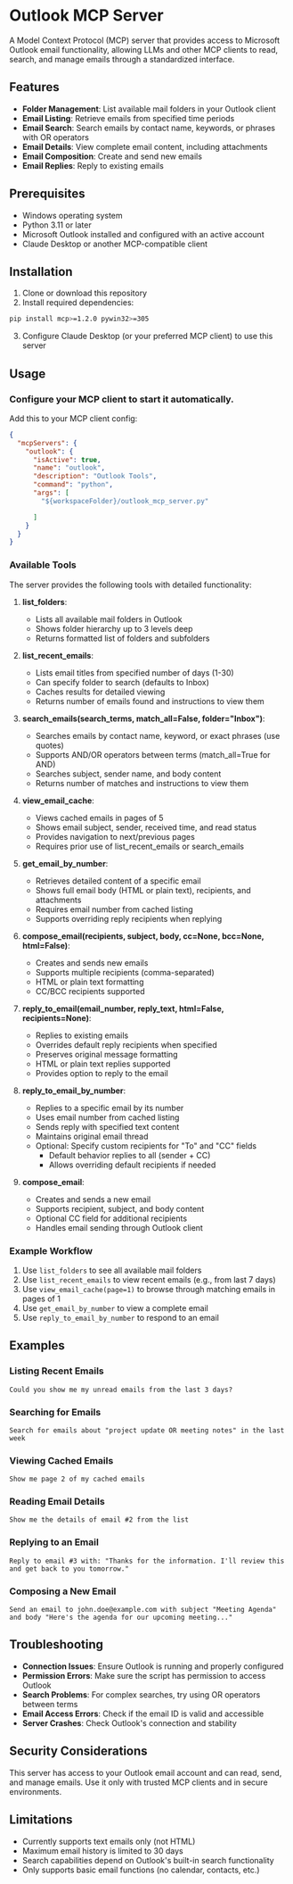 # Outlook MCP Server

A Model Context Protocol (MCP) server that provides access to Microsoft Outlook email functionality, allowing LLMs and other MCP clients to read, search, and manage emails through a standardized interface.

## Features

- **Folder Management**: List available mail folders in your Outlook client
- **Email Listing**: Retrieve emails from specified time periods
- **Email Search**: Search emails by contact name, keywords, or phrases with OR operators
- **Email Details**: View complete email content, including attachments
- **Email Composition**: Create and send new emails
- **Email Replies**: Reply to existing emails

## Prerequisites

- Windows operating system
- Python 3.11 or later
- Microsoft Outlook installed and configured with an active account
- Claude Desktop or another MCP-compatible client

## Installation

1. Clone or download this repository
2. Install required dependencies:

```bash
pip install mcp>=1.2.0 pywin32>=305
```

3. Configure Claude Desktop (or your preferred MCP client) to use this server

## Usage

### Configure your MCP client to start it automatically. 

Add this to your MCP client config:

```json
{
  "mcpServers": {
    "outlook": {
      "isActive": true,
      "name": "outlook",
      "description": "Outlook Tools",
      "command": "python",
      "args": [
        "${workspaceFolder}/outlook_mcp_server.py"

      ]
    }
  }
}
```

### Available Tools

The server provides the following tools with detailed functionality:

1. **list_folders**:  
   - Lists all available mail folders in Outlook  
   - Shows folder hierarchy up to 3 levels deep  
   - Returns formatted list of folders and subfolders  

2. **list_recent_emails**:  
   - Lists email titles from specified number of days (1-30)  
   - Can specify folder to search (defaults to Inbox)  
   - Caches results for detailed viewing  
   - Returns number of emails found and instructions to view them  

3. **search_emails(search_terms, match_all=False, folder="Inbox")**:
   - Searches emails by contact name, keyword, or exact phrases (use quotes)
   - Supports AND/OR operators between terms (match_all=True for AND)
   - Searches subject, sender name, and body content
   - Returns number of matches and instructions to view them

4. **view_email_cache**:  
   - Views cached emails in pages of 5  
   - Shows email subject, sender, received time, and read status  
   - Provides navigation to next/previous pages  
   - Requires prior use of list_recent_emails or search_emails  

5. **get_email_by_number**:
   - Retrieves detailed content of a specific email
   - Shows full email body (HTML or plain text), recipients, and attachments
   - Requires email number from cached listing
   - Supports overriding reply recipients when replying

6. **compose_email(recipients, subject, body, cc=None, bcc=None, html=False)**:
   - Creates and sends new emails
   - Supports multiple recipients (comma-separated)
   - HTML or plain text formatting
   - CC/BCC recipients supported

7. **reply_to_email(email_number, reply_text, html=False, recipients=None)**:
   - Replies to existing emails
   - Overrides default reply recipients when specified
   - Preserves original message formatting
   - HTML or plain text replies supported
   - Provides option to reply to the email  

6. **reply_to_email_by_number**:  
   - Replies to a specific email by its number  
   - Uses email number from cached listing  
   - Sends reply with specified text content  
   - Maintains original email thread  
   - Optional: Specify custom recipients for "To" and "CC" fields  
     - Default behavior replies to all (sender + CC)  
     - Allows overriding default recipients if needed  

7. **compose_email**:  
   - Creates and sends a new email  
   - Supports recipient, subject, and body content  
   - Optional CC field for additional recipients  
   - Handles email sending through Outlook client

### Example Workflow

1. Use `list_folders` to see all available mail folders
2. Use `list_recent_emails` to view recent emails (e.g., from last 7 days)
3. Use `view_email_cache(page=1)` to browse through matching emails in pages of 1
4. Use `get_email_by_number` to view a complete email
5. Use `reply_to_email_by_number` to respond to an email

## Examples

### Listing Recent Emails
```
Could you show me my unread emails from the last 3 days?
```

### Searching for Emails
```
Search for emails about "project update OR meeting notes" in the last week
```

### Viewing Cached Emails
```
Show me page 2 of my cached emails
```

### Reading Email Details
```
Show me the details of email #2 from the list
```

### Replying to an Email
```
Reply to email #3 with: "Thanks for the information. I'll review this and get back to you tomorrow."
```

### Composing a New Email
```
Send an email to john.doe@example.com with subject "Meeting Agenda" and body "Here's the agenda for our upcoming meeting..."
```

## Troubleshooting

- **Connection Issues**: Ensure Outlook is running and properly configured
- **Permission Errors**: Make sure the script has permission to access Outlook
- **Search Problems**: For complex searches, try using OR operators between terms
- **Email Access Errors**: Check if the email ID is valid and accessible
- **Server Crashes**: Check Outlook's connection and stability

## Security Considerations

This server has access to your Outlook email account and can read, send, and manage emails. Use it only with trusted MCP clients and in secure environments.

## Limitations

- Currently supports text emails only (not HTML)
- Maximum email history is limited to 30 days
- Search capabilities depend on Outlook's built-in search functionality
- Only supports basic email functions (no calendar, contacts, etc.)
